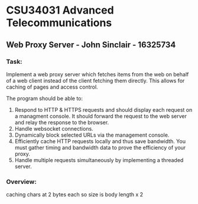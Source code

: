 # CSU34031 Advanced Telecommunications

## Web Proxy Server - John Sinclair - 16325734

### Task:

Implement a web proxy server which fetches items from the web on behalf of a web client instead of the client fetching them directly. This allows for caching of pages and access control.

The program should be able to:

1. Respond to HTTP & HTTPS requests and should display each request on a managment console. It should forward the request to the web server and relay the response to the browser.
2. Handle websocket connections.
3. Dynamically block selected URLs via the management console.
4. Efficiently cache HTTP requests locally and thus save bandwidth. You must gather timing and bandwidth data to prove the efficiency of your proxy.
5. Handle multiple requests simultaneously by implementing a threaded server.

### Overview:

caching chars at 2 bytes each so size is body length x 2
